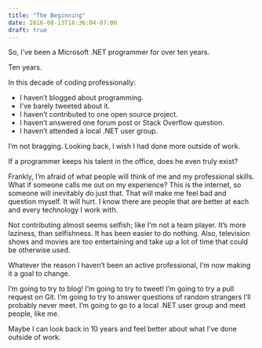 ```yaml
---
title: "The Beginning"
date: 2016-08-13T18:36:04-07:00
draft: true
---
```


So, I’ve been a Microsoft .NET programmer for over ten years.

Ten years.

In this decade of coding professionally:

* I haven’t blogged about programming.
* I’ve barely tweeted about it.
* I haven’t contributed to one open source project.
* I haven’t answered one forum post or Stack Overflow question.
* I haven’t attended a local .NET user group.

I’m not bragging. Looking back, I wish I had done more outside of work.

If a programmer keeps his talent in the office, does he even truly exist?

Frankly, I’m afraid of what people will think of me and my professional skills. What if someone calls me out on my experience? This is the internet, so someone will inevitably do just that. That will make me feel bad and question myself. It will hurt. I know there are people that are better at each and every technology I work with.

Not contributing almost seems selfish; like I’m not a team player. It’s more laziness, than selfishness. It has been easier to do nothing. Also, television shows and movies are too entertaining and take up a lot of time that could be otherwise used.

Whatever the reason I haven’t been an active professional, I’m now making it a goal to change.

I’m going to try to blog! I’m going to try to tweet! I’m going to try a pull request on Git. I’m going to try to answer questions of random strangers I’ll probably never meet. I’m going to go to a local .NET user group and meet people, like me.

Maybe I can look back in 10 years and feel better about what I’ve done outside of work.